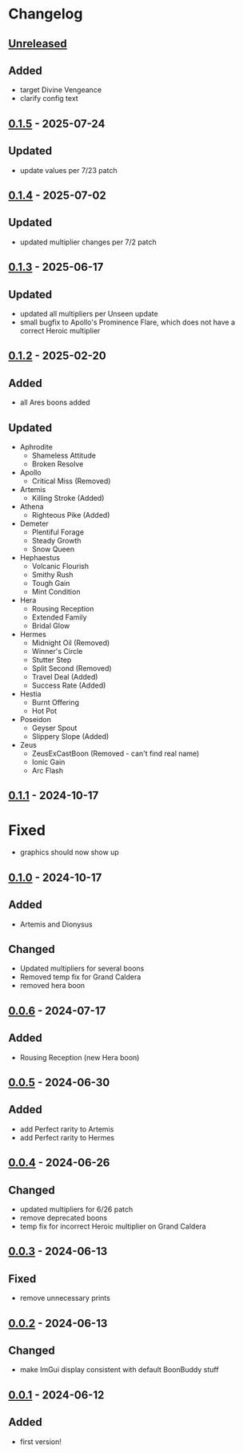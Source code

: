 # Changelog

## [Unreleased]
## Added
- target Divine Vengeance
- clarify config text

## [0.1.5] - 2025-07-24

## Updated

- update values per 7/23 patch

## [0.1.4] - 2025-07-02

## Updated

- updated multiplier changes per 7/2 patch

## [0.1.3] - 2025-06-17

## Updated

- updated all multipliers per Unseen update
- small bugfix to Apollo's Prominence Flare, which does not have a correct Heroic multiplier

## [0.1.2] - 2025-02-20

## Added

- all Ares boons added

## Updated

- Aphrodite
  - Shameless Attitude
  - Broken Resolve
- Apollo
  - Critical Miss (Removed)
- Artemis
  - Killing Stroke (Added)
- Athena
  - Righteous Pike (Added)
- Demeter
  - Plentiful Forage
  - Steady Growth
  - Snow Queen
- Hephaestus
  - Volcanic Flourish
  - Smithy Rush
  - Tough Gain
  - Mint Condition
- Hera
  - Rousing Reception
  - Extended Family
  - Bridal Glow
- Hermes
  - Midnight Oil (Removed)
  - Winner's Circle
  - Stutter Step
  - Split Second (Removed)
  - Travel Deal (Added)
  - Success Rate (Added)
- Hestia
  - Burnt Offering
  - Hot Pot
- Poseidon
  - Geyser Spout
  - Slippery Slope (Added)
- Zeus
  - ZeusExCastBoon (Removed - can't find real name)
  - Ionic Gain
  - Arc Flash

## [0.1.1] - 2024-10-17

# Fixed

- graphics should now show up

## [0.1.0] - 2024-10-17

## Added

- Artemis and Dionysus

## Changed

- Updated multipliers for several boons
- Removed temp fix for Grand Caldera
- removed hera boon

## [0.0.6] - 2024-07-17

## Added

- Rousing Reception (new Hera boon)

## [0.0.5] - 2024-06-30

## Added

- add Perfect rarity to Artemis
- add Perfect rarity to Hermes

## [0.0.4] - 2024-06-26

## Changed

- updated multipliers for 6/26 patch
- remove deprecated boons
- temp fix for incorrect Heroic multiplier on Grand Caldera

## [0.0.3] - 2024-06-13

## Fixed

- remove unnecessary prints

## [0.0.2] - 2024-06-13

## Changed

- make ImGui display consistent with default BoonBuddy stuff

## [0.0.1] - 2024-06-12

## Added

- first version!

[unreleased]: https://github.com/The-Black-Lodge/JowdayPerfectoinist/compare/0.1.5...HEAD
[0.1.5]: https://github.com/The-Black-Lodge/JowdayPerfectoinist/compare/0.1.4...0.1.5
[0.1.4]: https://github.com/The-Black-Lodge/JowdayPerfectoinist/compare/0.1.3...0.1.4
[0.1.3]: https://github.com/The-Black-Lodge/JowdayPerfectoinist/compare/0.1.2...0.1.3
[0.1.2]: https://github.com/The-Black-Lodge/JowdayPerfectoinist/compare/0.1.1...0.1.2
[0.1.1]: https://github.com/The-Black-Lodge/JowdayPerfectoinist/compare/0.1.0...0.1.1
[0.1.0]: https://github.com/The-Black-Lodge/JowdayPerfectoinist/compare/0.0.6...0.1.0
[0.0.6]: https://github.com/The-Black-Lodge/JowdayPerfectoinist/compare/0.0.5...0.0.6
[0.0.5]: https://github.com/The-Black-Lodge/JowdayPerfectoinist/compare/0.0.4...0.0.5
[0.0.4]: https://github.com/The-Black-Lodge/JowdayPerfectoinist/compare/0.0.3...0.0.4
[0.0.3]: https://github.com/The-Black-Lodge/JowdayPerfectoinist/compare/0.0.2...0.0.3
[0.0.2]: https://github.com/The-Black-Lodge/JowdayPerfectoinist/compare/0.0.1...0.0.2
[0.0.1]: https://github.com/The-Black-Lodge/JowdayPerfectoinist/compare/b0256a004acb750be2c2d4754aa4c8074c7be31f...0.0.1
